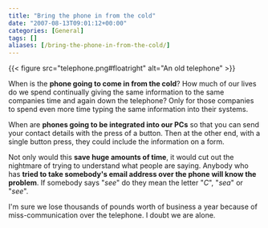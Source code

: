 ```yaml
---
title: "Bring the phone in from the cold"
date: "2007-08-13T09:01:12+00:00"
categories: [General]
tags: []
aliases: [/bring-the-phone-in-from-the-cold/]
---
```


{{< figure src="telephone.png#floatright" alt="An old telephone" >}}

When is the **phone going to come in from the cold**? How much of our lives do we spend continually giving the same information to the same companies time and again down the telephone? Only for those companies to spend even more time typing the same information into their systems.

When are **phones going to be integrated into our PCs** so that you can send your contact details with the press of a button. Then at the other end, with a single button press, they could include the information on a form.

Not only would this **save huge amounts of time**, it would cut out the nightmare of trying to understand what people are saying. Anybody who has **tried to take somebody's email address over the phone will know the problem**. If somebody says "*see*" do they mean the letter "*C*", "*sea*" or "*see*".

I'm sure we lose thousands of pounds worth of business a year because of miss-communication over the telephone. I doubt we are alone.
